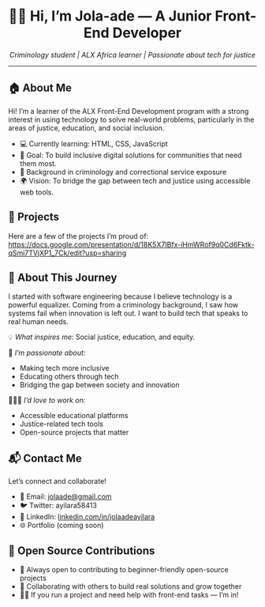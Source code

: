 <!-- META TAGS FOR SEO -->
<!--
<meta name="description" content="Junior Front-End Developer Portfolio - ALX Africa Learner | Passionate about building accessible and impactful web solutions">
<meta name="keywords" content="Junior Developer, Front-End Developer, ALX Africa, HTML, CSS, JavaScript, GitHub Portfolio, Criminology Tech, Web Projects, Open Source, ALX Learner">
<meta name="author" content="Your Name">
-->

<h1 align="center">👋🏾 Hi, I’m Jola-ade — A Junior Front-End Developer</h1>

<p align="center">
  <i>Criminology student | ALX Africa learner | Passionate about tech for justice</i>
</p>

---

## 🏠 About Me

Hi! I’m a learner of the ALX Front-End Development program with a strong interest in using technology to solve real-world problems, particularly in the areas of justice, education, and social inclusion.

- 💻 Currently learning: HTML, CSS, JavaScript
- 🎯 Goal: To build inclusive digital solutions for communities that need them most.
- 📌 Background in criminology and correctional service exposure
- 🌍 Vision: To bridge the gap between tech and justice using accessible web tools.


## 🚀 Projects

Here are a few of the projects I’m proud of: https://docs.google.com/presentation/d/18K5X7IBfx-iHmWRof9q0Cd6Fktk-qSmi7TVjXP1_7Ck/edit?usp=sharing


## 📖 About This Journey

I started with software engineering because I believe technology is a powerful equalizer. Coming from a criminology background, I saw how systems fail when innovation is left out. I want to build tech that speaks to real human needs.

💡 *What inspires me:* Social justice, education, and equity.

🧠 *I’m passionate about:*  
- Making tech more inclusive  
- Educating others through tech  
- Bridging the gap between society and innovation  

👩🏾‍💻 *I’d love to work on:*  
- Accessible educational platforms  
- Justice-related tech tools  
- Open-source projects that matter



## 📬 Contact Me

Let’s connect and collaborate!

- 📧 Email: jolaade@gmail.com  
- 🐦 Twitter: ayilara58413 
- 💼 LinkedIn: [linkedin.com/in/jolaadeayilara](https://linkedin.com/in/jolaadeayilara)  
- 🌐 Portfolio (coming soon)



## 🤝 Open Source Contributions

- 🚀 Always open to contributing to beginner-friendly open-source projects  
- 🧩 Collaborating with others to build real solutions and grow together  
- 🙌🏾 If you run a project and need help with front-end tasks — I’m in!


